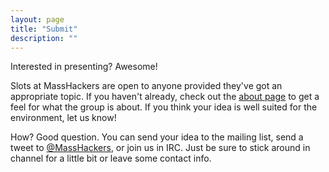 ```yaml
---
layout: page
title: "Submit"
description: ""
---
```


Interested in presenting? Awesome!
 
Slots at MassHackers are open to anyone provided they've got an appropriate topic. If you haven't already, check out the [about page](/masshackers.com/about.html) to get a feel for what the group is about. If you think your idea is well suited for the environment, let us know!
 
How? Good question. You can send your idea to the mailing list, send a tweet to [@MassHackers](https://twitter.com/masshackers), or join us in IRC. Just be sure to stick around in channel for a little bit or leave some contact info.
